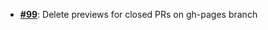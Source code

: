   - [**#99**](https://github.com/anoma/nspec/pull/99): Delete previews for closed PRs on gh-pages branch
